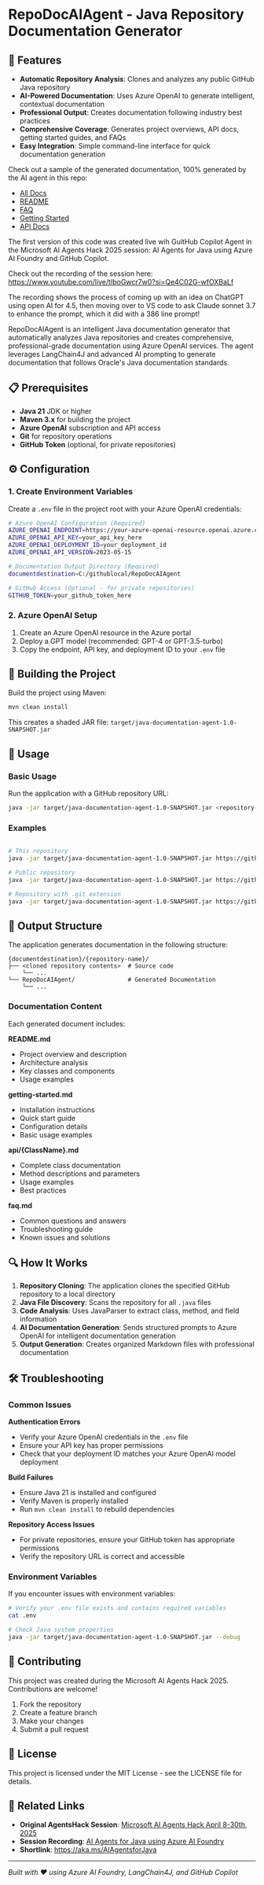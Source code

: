 # RepoDocAIAgent - Java Repository Documentation Generator

## 🚀 Features

- **Automatic Repository Analysis**: Clones and analyzes any public GitHub Java repository
- **AI-Powered Documentation**: Uses Azure OpenAI to generate intelligent, contextual documentation
- **Professional Output**: Creates documentation following industry best practices
- **Comprehensive Coverage**: Generates project overviews, API docs, getting started guides, and FAQs
- **Easy Integration**: Simple command-line interface for quick documentation generation

Check out a sample of the generated documentation, 100% generated by the AI agent in this repo: 

* [All Docs](RepoDocAIAgent/)
* [README](RepoDocAIAgent/README.md)
* [FAQ](RepoDocAIAgent/faq.md)
* [Getting Started](RepoDocAIAgent/getting-started.md)
* [API Docs](RepoDocAIAgent/api/)

The first version of this code was created live wih GuitHub Copilot Agent in the Microsoft AI Agents Hack 2025 session: AI Agents for Java using Azure AI Foundry and GitHub Copilot.

Check out the recording of the session here: 
https://www.youtube.com/live/tIboGwcr7w0?si=Qe4C02G-wfOXBaLf

The recording shows the process of coming up with an idea on ChatGPT using open AI for 4.5, then moving over to VS code to ask Claude sonnet 3.7 to enhance the prompt, which it did with a 386 line prompt! 

RepoDocAIAgent is an intelligent Java documentation generator that automatically analyzes Java repositories and creates comprehensive, professional-grade documentation using Azure OpenAI services. The agent leverages LangChain4J and advanced AI prompting to generate documentation that follows Oracle's Java documentation standards.

## 📋 Prerequisites

- **Java 21** JDK or higher
- **Maven 3.x** for building the project
- **Azure OpenAI** subscription and API access
- **Git** for repository operations
- **GitHub Token** (optional, for private repositories)

## ⚙️ Configuration

### 1. Create Environment Variables

Create a `.env` file in the project root with your Azure OpenAI credentials:

```bash
# Azure OpenAI Configuration (Required)
AZURE_OPENAI_ENDPOINT=https://your-azure-openai-resource.openai.azure.com/
AZURE_OPENAI_API_KEY=your_api_key_here
AZURE_OPENAI_DEPLOYMENT_ID=your_deployment_id
AZURE_OPENAI_API_VERSION=2023-05-15

# Documentation Output Directory (Required)
documentdestination=C:/githublocal/RepoDocAIAgent

# GitHub Access (Optional - for private repositories)
GITHUB_TOKEN=your_github_token_here
```

### 2. Azure OpenAI Setup

1. Create an Azure OpenAI resource in the Azure portal
2. Deploy a GPT model (recommended: GPT-4 or GPT-3.5-turbo)
3. Copy the endpoint, API key, and deployment ID to your `.env` file

## 🔧 Building the Project

Build the project using Maven:

```bash
mvn clean install
```

This creates a shaded JAR file: `target/java-documentation-agent-1.0-SNAPSHOT.jar`

## 🎯 Usage

### Basic Usage

Run the application with a GitHub repository URL:

```bash
java -jar target/java-documentation-agent-1.0-SNAPSHOT.jar <repository-url>
```

### Examples

```bash

# This repository 
java -jar target/java-documentation-agent-1.0-SNAPSHOT.jar https://github.com/bbenz/AI-Agents-for-Java

# Public repository
java -jar target/java-documentation-agent-1.0-SNAPSHOT.jar https://github.com/bbenz/azure-javaweb-app

# Repository with .git extension
java -jar target/java-documentation-agent-1.0-SNAPSHOT.jar https://github.com/spring-projects/spring-boot.git
```

## 📁 Output Structure

The application generates documentation in the following structure:

```
{documentdestination}/{repository-name}/
├── <cloned repository contents>  # Source code
    └── ...
└── RepoDocAIAgent/               # Generated Documentation
    └── ...
```

### Documentation Content

Each generated document includes:

**README.md**
- Project overview and description
- Architecture analysis
- Key classes and components
- Usage examples

**getting-started.md**
- Installation instructions
- Quick start guide
- Configuration details
- Basic usage examples

**api/{ClassName}.md**
- Complete class documentation
- Method descriptions and parameters
- Usage examples
- Best practices

**faq.md**
- Common questions and answers
- Troubleshooting guide
- Known issues and solutions

## 🔍 How It Works

1. **Repository Cloning**: The application clones the specified GitHub repository to a local directory
2. **Java File Discovery**: Scans the repository for all `.java` files
3. **Code Analysis**: Uses JavaParser to extract class, method, and field information
4. **AI Documentation Generation**: Sends structured prompts to Azure OpenAI for intelligent documentation generation
5. **Output Generation**: Creates organized Markdown files with professional documentation

## 🛠️ Troubleshooting

### Common Issues

**Authentication Errors**
- Verify your Azure OpenAI credentials in the `.env` file
- Ensure your API key has proper permissions
- Check that your deployment ID matches your Azure OpenAI model deployment

**Build Failures**
- Ensure Java 21 is installed and configured
- Verify Maven is properly installed
- Run `mvn clean install` to rebuild dependencies

**Repository Access Issues**
- For private repositories, ensure your GitHub token has appropriate permissions
- Verify the repository URL is correct and accessible

### Environment Variables

If you encounter issues with environment variables:

```bash
# Verify your .env file exists and contains required variables
cat .env

# Check Java system properties
java -jar target/java-documentation-agent-1.0-SNAPSHOT.jar --debug
```

## 🤝 Contributing

This project was created during the Microsoft AI Agents Hack 2025. Contributions are welcome!

1. Fork the repository
2. Create a feature branch
3. Make your changes
4. Submit a pull request

## 📄 License

This project is licensed under the MIT License - see the LICENSE file for details.

## 🔗 Related Links

- **Original AgentsHack Session**: [Microsoft AI Agents Hack April 8-30th, 2025](https://techcommunity.microsoft.com/blog/azuredevcommunityblog/microsoft-ai-agents-hack-april-8-30th-2025/4395595)
- **Session Recording**: [AI Agents for Java using Azure AI Foundry](https://developer.microsoft.com/en-us/reactor/events/25336/)
- **Shortlink**: https://aka.ms/AIAgentsforJava

---

*Built with ❤️ using Azure AI Foundry, LangChain4J, and GitHub Copilot*

